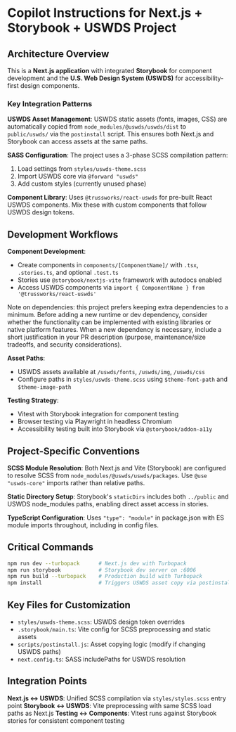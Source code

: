 # Copilot Instructions for Next.js + Storybook + USWDS Project

## Architecture Overview

This is a **Next.js application** with integrated **Storybook** for component development and the **U.S. Web Design System (USWDS)** for accessibility-first design components.

### Key Integration Patterns

**USWDS Asset Management**: USWDS static assets (fonts, images, CSS) are automatically copied from `node_modules/@uswds/uswds/dist` to `public/uswds/` via the `postinstall` script. This ensures both Next.js and Storybook can access assets at the same paths.

**SASS Configuration**: The project uses a 3-phase SCSS compilation pattern:

1. Load settings from `styles/uswds-theme.scss`
2. Import USWDS core via `@forward "uswds"`
3. Add custom styles (currently unused phase)

**Component Library**: Uses `@trussworks/react-uswds` for pre-built React USWDS components. Mix these with custom components that follow USWDS design tokens.

## Development Workflows

**Component Development**:

- Create components in `components/[ComponentName]/` with `.tsx`, `.stories.ts`, and optional `.test.ts`
- Stories use `@storybook/nextjs-vite` framework with autodocs enabled
- Access USWDS components via `import { ComponentName } from '@trussworks/react-uswds'`

Note on dependencies: this project prefers keeping extra dependencies to a minimum. Before adding a new runtime or dev dependency, consider whether the functionality can be implemented with existing libraries or native platform features. When a new dependency is necessary, include a short justification in your PR description (purpose, maintenance/size tradeoffs, and security considerations).

**Asset Paths**:

- USWDS assets available at `/uswds/fonts`, `/uswds/img`, `/uswds/css`
- Configure paths in `styles/uswds-theme.scss` using `$theme-font-path` and `$theme-image-path`

**Testing Strategy**:

- Vitest with Storybook integration for component testing
- Browser testing via Playwright in headless Chromium
- Accessibility testing built into Storybook via `@storybook/addon-a11y`

## Project-Specific Conventions

**SCSS Module Resolution**: Both Next.js and Vite (Storybook) are configured to resolve SCSS from `node_modules/@uswds/uswds/packages`. Use `@use "uswds-core"` imports rather than relative paths.

**Static Directory Setup**: Storybook's `staticDirs` includes both `../public` and USWDS node_modules paths, enabling direct asset access in stories.

**TypeScript Configuration**: Uses `"type": "module"` in package.json with ES module imports throughout, including in config files.

## Critical Commands

```bash
npm run dev --turbopack      # Next.js dev with Turbopack
npm run storybook            # Storybook dev server on :6006
npm run build --turbopack    # Production build with Turbopack
npm install                  # Triggers USWDS asset copy via postinstall
```

## Key Files for Customization

- `styles/uswds-theme.scss`: USWDS design token overrides
- `.storybook/main.ts`: Vite config for SCSS preprocessing and static assets
- `scripts/postinstall.js`: Asset copying logic (modify if changing USWDS paths)
- `next.config.ts`: SASS includePaths for USWDS resolution

## Integration Points

**Next.js ↔ USWDS**: Unified SCSS compilation via `styles/styles.scss` entry point
**Storybook ↔ USWDS**: Vite preprocessing with same SCSS load paths as Next.js
**Testing ↔ Components**: Vitest runs against Storybook stories for consistent component testing
